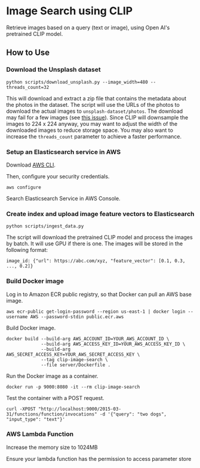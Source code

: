 # Image Search using CLIP

Retrieve images based on a query (text or image), using Open AI's pretrained CLIP model.

## How to Use

### Download the Unsplash dataset

```
python scripts/download_unsplash.py --image_width=480 --threads_count=32
```

This will download and extract a zip file that contains the metadata about the photos in the dataset. The script will use the URLs of the photos to download the actual images to `unsplash-dataset/photos`. The download may fail for a few images (see [this issue](https://github.com/unsplash/datasets/issues/37#issuecomment-854711074)). Since CLIP will downsample the images to 224 x 224 anyway, you may want to adjust the width of the downloaded images to reduce storage space. You may also want to increase the `threads_count` parameter to achieve a faster performance.

### Setup an Elasticsearch service in AWS

Download [AWS CLI](https://docs.aws.amazon.com/cli/latest/userguide/cli-chap-install.html).

Then, configure your security credentials.

```
aws configure
```

Search Elasticsearch Service in AWS Console.

### Create index and upload image feature vectors to Elasticsearch

```
python scripts/ingest_data.py
```

The script will download the pretrained CLIP model and process the images by batch. It will use GPU if there is one. The images will be stored in the following format:

```
image_id: {"url": https://abc.com/xyz, "feature_vector": [0.1, 0.3, ..., 0.2]}
```

### Build Docker image

Log in to Amazon ECR public registry, so that Docker can pull an AWS base image.

```
aws ecr-public get-login-password --region us-east-1 | docker login --username AWS --password-stdin public.ecr.aws
```

Build Docker image.

```
docker build --build-arg AWS_ACCOUNT_ID=YOUR_AWS_ACCOUNT_ID \
             --build-arg AWS_ACCESS_KEY_ID=YOUR_AWS_ACCESS_KEY_ID \
             --build-arg AWS_SECRET_ACCESS_KEY=YOUR_AWS_SECRET_ACCESS_KEY \
             --tag clip-image-search \
             --file server/Dockerfile .
```

Run the Docker image as a container.

```
docker run -p 9000:8080 -it --rm clip-image-search
```

Test the container with a POST request.

```
curl -XPOST "http://localhost:9000/2015-03-31/functions/function/invocations" -d '{"query": "two dogs", "input_type": "text"}'
```

### AWS Lambda Function

Increase the memory size to 1024MB

Ensure your lambda function has the permission to access parameter store